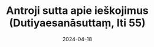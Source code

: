 ---
layout: page
title: 'Antroji sutta apie ieškojimus (Dutiyaesanāsuttaṃ, Iti 55)'
category: bylota
index:
sortIndex: 55
suttacentral: iti55
date: 2024-04-18
tags:
---
